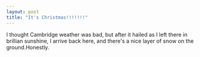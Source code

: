 ```yaml
---
layout: post
title: "It's Christmas!!!!!!!"
---
```

I thought Cambridge weather was bad, but after it hailed as I left there in
brillian sunshine, I arrive back here, and there's a nice layer of snow on the
ground.Honestly.

